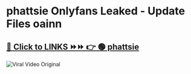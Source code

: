 
 # phattsie Onlyfans Leaked - Update Files oainn

## <h2><a href="https://clipsfans.com/phattsie&ref=git">🔗 Click to LINKS ⏩⏩ 👉 🟢 phattsie </a></h2>

<a href="https://clipsfans.com/phattsie&ref=git" rel="nofollow" data-target="animated-image.originalLink"><img src="https://i.ibb.co.com/xMMVF88/686577567.gif" alt="Viral Video Original" style="max-width: 100%; display: inline-block;" data-target="animated-image.originalImage"></a>

